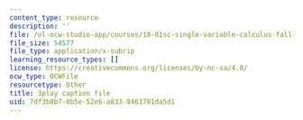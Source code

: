 ```yaml
---
content_type: resource
description: ''
file: /ol-ocw-studio-app/courses/18-01sc-single-variable-calculus-fall-2010/7df3b8b70b5e52e6a8338463701da5d1_KhwQKE_tld0.vtt
file_size: 54577
file_type: application/x-subrip
learning_resource_types: []
license: https://creativecommons.org/licenses/by-nc-sa/4.0/
ocw_type: OCWFile
resourcetype: Other
title: 3play caption file
uid: 7df3b8b7-0b5e-52e6-a833-8463701da5d1
---
```

